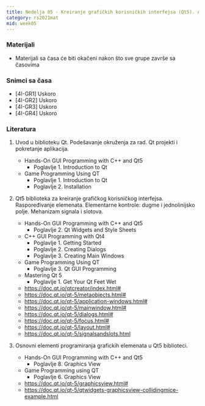 ```yaml
---
title: Nedelja 05 - Kreiranje grafičkih korisničkih interfejsa (Qt5). Aplikacije sa grafičkom scenom i grafičkim elementima (Qt5).
category: rs2021mat
mid: week05
---
```


### Materijali

- Materijali sa časa će biti okačeni nakon što sve grupe završe sa časovima

### Snimci sa časa

- [4I-GR1] Uskoro
- [4I-GR2] Uskoro
- [4I-GR3] Uskoro
- [4I-GR4] Uskoro

### Literatura

1. Uvod u biblioteku Qt. Podešavanje okruženja za rad. Qt projekti i pokretanje aplikacija.
    - Hands-On GUI Programming with C++ and Qt5
        - Poglavlje 1. Introduction to Qt
    - Game Programming Using QT
        - Poglavlje 1. Introduction to Qt
        - Poglavlje 2. Installation

1. Qt5 biblioteka za kreiranje grafičkog korisničkog interfejsa. Raspoređivanje elemenata. Elementarne kontrole: dugme i jednolinijsko polje. Mehanizam signala i slotova.
    - Hands-On GUI Programming with C++ and Qt5
        - Poglavlje 2. Qt Widgets and Style Sheets
    - C++ GUI Programming with Qt4
        - Poglavlje 1. Getting Started
        - Poglavlje 2. Creating Dialogs
        - Poglavlje 3. Creating Main Windows
    - Game Programming Using QT
        - Poglavlje 3. Qt GUI Programming
    - Mastering Qt 5
        - Poglavlje 1. Get Your Qt Feet Wet
    - https://doc.qt.io/qtcreator/index.html#
    - https://doc.qt.io/qt-5/metaobjects.html#
    - https://doc.qt.io/qt-5/application-windows.html#
    - https://doc.qt.io/qt-5/mainwindow.html#
    - https://doc.qt.io/qt-5/dialogs.html#
    - https://doc.qt.io/qt-5/focus.html#
    - https://doc.qt.io/qt-5/layout.html#
    - https://doc.qt.io/qt-5/signalsandslots.html

1. Osnovni elementi programiranja grafickih elemenata u Qt5 biblioteci.
    - Hands-On GUI Programming with C++ and Qt5
        - Poglavlje 8. Graphics View
    - Game Programming using QT
        - Poglavlje 6. Graphics View
    - https://doc.qt.io/qt-5/graphicsview.html#
    - https://doc.qt.io/qt-5/qtwidgets-graphicsview-collidingmice-example.html